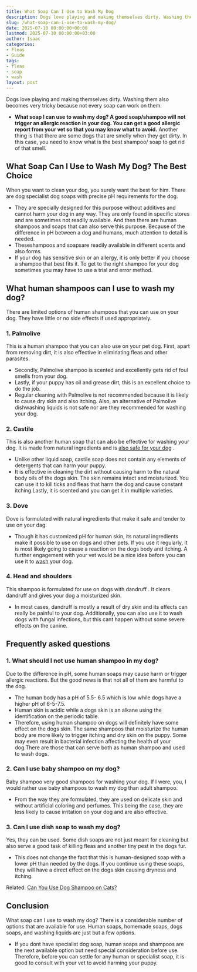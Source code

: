 ```yaml
---
title: What Soap Can I Use to Wash My Dog
description: Dogs love playing and making themselves dirty. Washing them also becomes very tricky because not every soap can work on them. - What soap I can use to wash my...
slug: /what-soap-can-i-use-to-wash-my-dog/
date: 2025-07-10 00:00:00+00:00
lastmod: 2025-07-10 00:00:00+03:00
author: Isaac
categories:
- Fleas
- Guide
tags:
- fleas
- soap
- wash
layout: post
---
```

Dogs love playing and making themselves dirty. Washing them also becomes very tricky because not every soap can work on them.
- **What soap I can use to wash my dog?  A good soap/shampoo will not trigger an allergic reaction in your dog. You can get a good allergic report from your vet so that you may know what to avoid.**
Another thing is that there are some dogs that are smelly when they get dirty. In this case, you need to know what is the best shampoo/ soap to get rid of that smell.
## What Soap Can I Use to Wash My Dog?  The Best Choice
When you want to clean your dog, you surely want the best for him. There are dog specialist dog soaps with precise pH requirements for the dog.
- They are specially designed for this purpose without additives and cannot harm your dog in any way. They are only found in specific stores and are sometimes not readily available.
And then there are human shampoos and soaps that can also serve this purpose. Because of the difference in pH between a dog and humans, much attention to detail is needed.
- Theseshampoos and soapsare readily available in different scents and also forms.
- If your dog has sensitive skin or an allergy, it is only better if you choose a shampoo that best fits it.
To get to the right shampoo for your dog sometimes you may have to use a trial and error method.
## **What human shampoos can I use to wash my dog?**
There are limited options of human shampoos that you can use on your dog. They have little or no side effects if used appropriately.
### **1. Palmolive**
This is a human shampoo that you can also use on your pet dog. First, apart from removing dirt, it is also effective in eliminating fleas and other parasites.
- Secondly, Palmolive shampoo is scented and excellently gets rid of foul smells from your dog.
- Lastly, if your puppy has oil and grease dirt, this is an excellent choice to do the job.
- Regular cleaning with Palmolive is not recommended because it is likely to cause dry skin and also itching.
Also, an alternative of Palmolive dishwashing liquids is not safe nor are they recommended for washing your dog.
### **2. Castile**
This is also another human soap that can also be effective for washing your dog. It is made from natural ingredients and is
[also safe for your dog](https://pestpolicy.com/best-flea-combs-for-dogs/)
.
- Unlike other liquid soap, castile soap does not contain any elements of detergents that can harm your puppy.
- It is effective in cleaning the dirt without causing harm to the natural body oils of the dogs skin. The skin remains intact and moisturized.
You can use it to kill ticks and fleas that harm the dog and cause constant itching.Lastly, it is scented and you can get it in multiple varieties.
### **3. Dove**
Dove is formulated with natural ingredients that make it safe and tender to use on your dag.
- Though it has customized pH for human skin, its natural ingredients make it possible to use on dogs and other pets.
If you use it regularly, it is most likely going to cause a reaction on the dogs body and itching. A further engagement with your vet would be a nice idea before you can use it to [wash](https://pestpolicy.com/best-car-wash-soap/) your dog.
### **4. Head and shoulders**
This shampoo is
formulated for use on dogs with dandruff
. It clears dandruff and gives your dog a moisturized skin.
- In most cases, dandruff is mostly a result of dry skin and its effects can really be painful to your dog.
Additionally, you can also use it to wash dogs with fungal infections, but this cant happen without some severe effects on the canine.
## Frequently asked questions
### **1. What should I not use human shampoo in my dog?**
Due to the difference in pH, some human soaps may cause harm or trigger allergic reactions. But the good news is that not all of them are harmful to the dog.
- The human body has a pH of 5.5- 6.5 which is low while dogs have a higher pH of 6-5-7.5.
- Human skin is acidic while a dogs skin is an alkane using the identification on the periodic table.
- Therefore, using human shampoo on dogs will definitely have some effect on the dogs skin.
The same shampoos that moisturize the human body are more likely to trigger itching and dry skin on the puppy.
Some may even result in bacterial infection affecting the health of your dog.There are those that can serve both as human shampoo and used to wash dogs.
### **2. Can I use baby shampoo on my dog?**
Baby shampoo very good shampoos for washing your dog. If I were, you, I would rather use baby shampoos to wash my dog than adult shampoo.
- From the way they are formulated, they are used on delicate skin and without artificial coloring and perfumes.
This being the case, they are less likely to cause irritation on your dog and are also effective.
### **3. Can I use dish soap to wash my dog?**
Yes, they can be used. Some dish soaps are not just meant for cleaning but also serve a good task of killing fleas and another tiny pest in the dogs fur.
- This does not change the fact that this is human-designed soap with a lower pH than needed by the dogs.
If you continue using these soaps, they will have a direct effect on the dogs skin causing dryness and itching.

Related:
[Can You Use Dog Shampoo on Cats?](https://pestpolicy.com/can-you-use-dog-shampoo-on-cats/)
## Conclusion
What soap can I use to wash my dog? There is a considerable number of options that are available for use. Human soaps, homemade soaps, dogs soaps, and washing liquids are just but a few options.
- If you dont have specialist dog soap, human soaps and shampoos are the next available option but need special consideration before use.
Therefore, before you can settle for any human or specialist soap, it is good to consult with your vet to avoid harming your puppy.